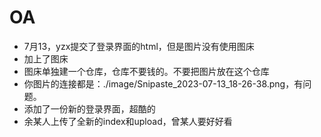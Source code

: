 # OA
- 7月13，yzx提交了登录界面的html，但是图片没有使用图床
- 加上了图床
- 图床单独建一个仓库，仓库不要钱的。不要把图片放在这个仓库
- 你图片的连接都是：./image/Snipaste_2023-07-13_18-26-38.png，有问题。
- 添加了一份新的登录界面，超酷的
- 余某人上传了全新的index和upload，曾某人要好好看
